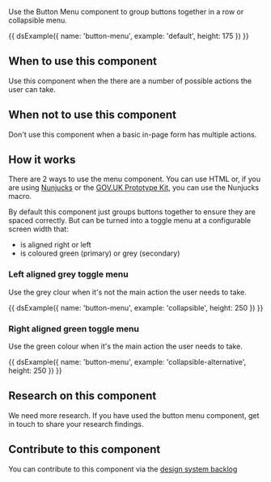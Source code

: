 Use the Button Menu component to group buttons together in a row or collapsible menu.

{{ dsExample({
  name: 'button-menu',
  example: 'default',
  height: 175
}) }}

## When to use this component

Use this component when the there are a number of possible actions the user can take.

## When not to use this component

Don't use this component when a basic in-page form has multiple actions.

## How it works

There are 2 ways to use the menu component. You can use HTML or, if you are using [Nunjucks](https://mozilla.github.io/nunjucks/) or the [GOV.UK Prototype Kit](https://govuk-prototype-kit.herokuapp.com/), you can use the Nunjucks macro.

By default this component just groups buttons together to ensure they are spaced correctly. But can be turned into a toggle menu at a configurable screen width that:

- is aligned right or left
- is coloured green (primary) or grey (secondary)

### Left aligned grey toggle menu

Use the grey clour when it's not the main action the user needs to take.

{{ dsExample({
  name: 'button-menu',
  example: 'collapsible',
  height: 250
}) }}

### Right aligned green toggle menu

Use the green colour when it's the main action the user needs to take.

{{ dsExample({
  name: 'button-menu',
  example: 'collapsible-alternative',
  height: 250
}) }}

## Research on this component

We need more research. If you have used the button menu component, get in touch to share your research findings.

## Contribute to this component

You can contribute to this component via the [design system backlog](https://github.com/ministryofjustice/moj-design-system-backlog/issues/39)